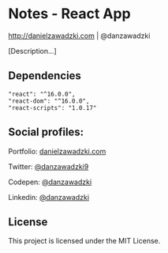 # Notes - React App
http://danielzawadzki.com | @danzawadzki

[Description...]

## Dependencies
    "react": "^16.0.0",
    "react-dom": "^16.0.0",
    "react-scripts": "1.0.17"

## Social profiles:
Portfolio: [danielzawadzki.com](http://danielzawadzki.com/)

Twitter: [@danzawadzki9](https://twitter.com/danzawadzki7)

Codepen: [@danzawadzki](https://codepen.io/danzawadzki/)

Linkedin: [@danzawadzki](https://www.linkedin.com/in/danzawadzki/)

## License

This project is licensed under the MIT License.